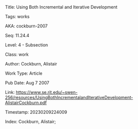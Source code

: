 Title:  Using Both Incremental and Iterative Development

Tags:   works

AKA:    cockburn-2007

Seq:    11.24.4

Level:  4 - Subsection

Class:  work

Author: Cockburn, Alistair

Work Type: Article

Pub Date: Aug 7 2007

Link:   https://www.se.rit.edu/~swen-256/resources/UsingBothIncrementalandIterativeDevelopment-AlistairCockburn.pdf

Timestamp: 20230209224009

Index:  Cockburn, Alistair; 
